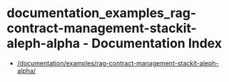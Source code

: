 # documentation_examples_rag-contract-management-stackit-aleph-alpha - Documentation Index

- [/documentation/examples/rag-contract-management-stackit-aleph-alpha/](./_documentation_examples_rag-contract-management-stackit-aleph-alpha_.md)
